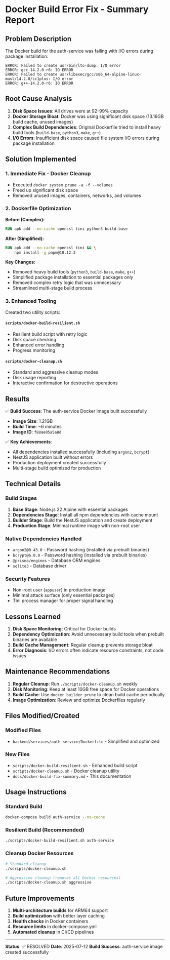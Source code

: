 # Docker Build Error Fix - Summary Report

## Problem Description

The Docker build for the auth-service was failing with I/O errors during package installation:

```
ERROR: Failed to create usr/bin/lto-dump: I/O error
ERROR: gcc-14.2.0-r6: IO ERROR
ERROR: Failed to create usr/libexec/gcc/x86_64-alpine-linux-musl/14.2.0/cc1plus: I/O error
ERROR: g++-14.2.0-r6: IO ERROR
```

## Root Cause Analysis

1. **Disk Space Issues**: All drives were at 92-99% capacity
2. **Docker Storage Bloat**: Docker was using significant disk space (13.16GB build cache, unused
   images)
3. **Complex Build Dependencies**: Original Dockerfile tried to install heavy build tools
   (`build-base`, `python3`, `make`, `g++`)
4. **I/O Errors**: Insufficient disk space caused file system I/O errors during package installation

## Solution Implemented

### 1. Immediate Fix - Docker Cleanup

- Executed `docker system prune -a -f --volumes`
- Freed up significant disk space
- Removed unused images, containers, networks, and volumes

### 2. Dockerfile Optimization

**Before (Complex):**

```dockerfile
RUN apk add --no-cache openssl tini python3 build-base
```

**After (Simplified):**

```dockerfile
RUN apk add --no-cache openssl tini && \
    npm install -g pnpm@10.12.3
```

**Key Changes:**

- Removed heavy build tools (`python3`, `build-base`, `make`, `g++`)
- Simplified package installation to essential packages only
- Removed complex retry logic that was unnecessary
- Streamlined multi-stage build process

### 3. Enhanced Tooling

Created two utility scripts:

#### `scripts/docker-build-resilient.sh`

- Resilient build script with retry logic
- Disk space checking
- Enhanced error handling
- Progress monitoring

#### `scripts/docker-cleanup.sh`

- Standard and aggressive cleanup modes
- Disk usage reporting
- Interactive confirmation for destructive operations

## Results

✅ **Build Success**: The auth-service Docker image built successfully

- **Image Size**: 1.21GB
- **Build Time**: ~6 minutes
- **Image ID**: `f88ae85a5a8d`

✅ **Key Achievements**:

- All dependencies installed successfully (including `argon2`, `bcrypt`)
- NestJS application built without errors
- Production deployment created successfully
- Multi-stage build optimized for production

## Technical Details

### Build Stages

1. **Base Stage**: Node.js 22 Alpine with essential packages
2. **Dependencies Stage**: Install all npm dependencies with cache mount
3. **Builder Stage**: Build the NestJS application and create deployment
4. **Production Stage**: Minimal runtime image with non-root user

### Native Dependencies Handled

- `argon2@0.43.0` - Password hashing (installed via prebuilt binaries)
- `bcrypt@6.0.0` - Password hashing (installed via prebuilt binaries)
- `@prisma/engines` - Database ORM engines
- `sqlite3` - Database driver

### Security Features

- Non-root user (`appuser`) in production image
- Minimal attack surface (only essential packages)
- Tini process manager for proper signal handling

## Lessons Learned

1. **Disk Space Monitoring**: Critical for Docker builds
2. **Dependency Optimization**: Avoid unnecessary build tools when prebuilt binaries are available
3. **Build Cache Management**: Regular cleanup prevents storage bloat
4. **Error Diagnosis**: I/O errors often indicate resource constraints, not code issues

## Maintenance Recommendations

1. **Regular Cleanup**: Run `./scripts/docker-cleanup.sh` weekly
2. **Disk Monitoring**: Keep at least 10GB free space for Docker operations
3. **Build Cache**: Use `docker builder prune` to clean build cache periodically
4. **Image Optimization**: Review and optimize Dockerfiles regularly

## Files Modified/Created

### Modified Files

- `backend/services/auth-service/Dockerfile` - Simplified and optimized

### New Files

- `scripts/docker-build-resilient.sh` - Enhanced build script
- `scripts/docker-cleanup.sh` - Docker cleanup utility
- `docs/docker-build-fix-summary.md` - This documentation

## Usage Instructions

### Standard Build

```bash
docker-compose build auth-service --no-cache
```

### Resilient Build (Recommended)

```bash
./scripts/docker-build-resilient.sh auth-service
```

### Cleanup Docker Resources

```bash
# Standard cleanup
./scripts/docker-cleanup.sh

# Aggressive cleanup (removes all Docker resources)
./scripts/docker-cleanup.sh aggressive
```

## Future Improvements

1. **Multi-architecture builds** for ARM64 support
2. **Build optimization** with better layer caching
3. **Health checks** in Docker containers
4. **Resource limits** in docker-compose.yml
5. **Automated cleanup** in CI/CD pipelines

---

**Status**: ✅ RESOLVED **Date**: 2025-07-12 **Build Success**: auth-service image created
successfully
